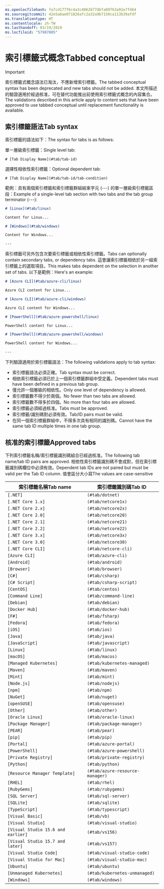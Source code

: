 ```yaml
---
ms.openlocfilehash: fa7cd177f6c4a3c4862677dbfa89f63a91e7f464
ms.sourcegitcommit: 42e5a6ae071826afc2a32a9b7150ca113b39afdf
ms.translationtype: HT
ms.contentlocale: zh-TW
ms.lasthandoff: 03/19/2019
ms.locfileid: "57987805"
---
```

# <a name="tabbed-conceptual"></a><span data-ttu-id="44efb-101">索引標籤式概念</span><span class="sxs-lookup"><span data-stu-id="44efb-101">Tabbed conceptual</span></span>

> [!IMPORTANT]
> <span data-ttu-id="44efb-102">索引標籤式概念語法已淘汰，不應新增索引標籤。</span><span class="sxs-lookup"><span data-stu-id="44efb-102">The tabbed conceptual syntax has been deprecated and new tabs should not be added.</span></span> <span data-ttu-id="44efb-103">本文所描述的驗證適用於經過核准，可在替代功能推出前使用索引標籤式概念的內容集合。</span><span class="sxs-lookup"><span data-stu-id="44efb-103">The validations described in this article apply to content sets that have been approved to use tabbed conceptual until replacement functionality is available.</span></span>

## <a name="tab-syntax"></a><span data-ttu-id="44efb-104">索引標籤語法</span><span class="sxs-lookup"><span data-stu-id="44efb-104">Tab syntax</span></span>

<span data-ttu-id="44efb-105">索引標籤的語法如下：</span><span class="sxs-lookup"><span data-stu-id="44efb-105">The syntax for tabs is as follows:</span></span>

<span data-ttu-id="44efb-106">單一層級索引標籤：</span><span class="sxs-lookup"><span data-stu-id="44efb-106">Single level tab:</span></span>

`# [Tab Display Name](#tab/tab-id)`

<span data-ttu-id="44efb-107">選擇性相依性索引標籤：</span><span class="sxs-lookup"><span data-stu-id="44efb-107">Optional dependent tab:</span></span>

`# [Tab Display Name](#tab/tab-id/tab-condition)`

<span data-ttu-id="44efb-108">範例：具有兩個索引標籤和索引標籤群組結束字元 (---) 的單一層級索引標籤區段：</span><span class="sxs-lookup"><span data-stu-id="44efb-108">Example of a single-level tab section with two tabs and the tab group terminator (---):</span></span>

```markdown
# [Linux](#tab/linux)

Content for Linux...

# [Windows](#tab/windows)

Content for Windows...

---
```

<span data-ttu-id="44efb-109">索引標籤可另外包含次要索引標籤或相依性索引標籤。</span><span class="sxs-lookup"><span data-stu-id="44efb-109">Tabs can optionally contain secondary tabs, or dependency tabs.</span></span> <span data-ttu-id="44efb-110">這會讓索引標籤相依於另一組索引標籤上的選取項目。</span><span class="sxs-lookup"><span data-stu-id="44efb-110">This makes tabs dependent on the selection in another set of tabs.</span></span> <span data-ttu-id="44efb-111">以下是範例：</span><span class="sxs-lookup"><span data-stu-id="44efb-111">Here's an example:</span></span>

```markdown
# [Azure CLI](#tab/azure-cli/linux)

Azure CLI content for Linux...

# [Azure CLI](#tab/azure-cli/windows)

Azure CLI content for Windows...

# [PowerShell](#tab/azure-powershell/linux)

PowerShell content for Linux...

# [PowerShell](#tab/azure-powershell/windows)

PowerShell content for Windows...

---
```

<span data-ttu-id="44efb-112">下列驗證適用於索引標籤語法：</span><span class="sxs-lookup"><span data-stu-id="44efb-112">The following validations apply to tab syntax:</span></span>

- <span data-ttu-id="44efb-113">索引標籤語法必須正確。</span><span class="sxs-lookup"><span data-stu-id="44efb-113">Tab syntax must be correct.</span></span>
- <span data-ttu-id="44efb-114">相依索引標籤必須已於上一個索引標籤群組中受定義。</span><span class="sxs-lookup"><span data-stu-id="44efb-114">Dependent tabs must have been defined in a previous tab group.</span></span>
- <span data-ttu-id="44efb-115">僅允許一個層級的相依性。</span><span class="sxs-lookup"><span data-stu-id="44efb-115">Only one level of dependency is allowed.</span></span>
- <span data-ttu-id="44efb-116">索引標籤數不得少於兩個。</span><span class="sxs-lookup"><span data-stu-id="44efb-116">No fewer than two tabs are allowed.</span></span>
- <span data-ttu-id="44efb-117">索引標籤數不得多於四個。</span><span class="sxs-lookup"><span data-stu-id="44efb-117">No more than four tabs are allowed.</span></span>
- <span data-ttu-id="44efb-118">索引標籤必須經過核准。</span><span class="sxs-lookup"><span data-stu-id="44efb-118">Tabs must be approved.</span></span>
- <span data-ttu-id="44efb-119">索引標籤/識別碼對必須有效。</span><span class="sxs-lookup"><span data-stu-id="44efb-119">Tab/ID pairs must be valid.</span></span>
- <span data-ttu-id="44efb-120">在同一個索引標籤群組中，不得多次具有相同的識別碼。</span><span class="sxs-lookup"><span data-stu-id="44efb-120">Cannot have the same tab ID multiple times in one tab group.</span></span>

## <a name="approved-tabs"></a><span data-ttu-id="44efb-121">核准的索引標籤</span><span class="sxs-lookup"><span data-stu-id="44efb-121">Approved tabs</span></span>

<span data-ttu-id="44efb-122">下列索引標籤名稱/索引標籤識別碼組合已經過核准。</span><span class="sxs-lookup"><span data-stu-id="44efb-122">The following tab name/tab ID pairs are approved.</span></span> <span data-ttu-id="44efb-123">相依性索引標籤識別碼不會成對，但在索引標籤識別碼欄位中必須有效。</span><span class="sxs-lookup"><span data-stu-id="44efb-123">Dependent tab IDs are not paired but must be valid per the Tab ID column.</span></span> <span data-ttu-id="44efb-124">值會區分大小寫</span><span class="sxs-lookup"><span data-stu-id="44efb-124">The values are case-sensitive</span></span>

|<span data-ttu-id="44efb-125">索引標籤名稱</span><span class="sxs-lookup"><span data-stu-id="44efb-125">Tab name</span></span>              |<span data-ttu-id="44efb-126">索引標籤識別碼</span><span class="sxs-lookup"><span data-stu-id="44efb-126">Tab ID</span></span>            |
|----------------------|------------------|
|`[.NET]`              |`(#tab/dotnet)`   |
|`[.NET Core 1.x]`     |`(#tab/netcore1x)`|
|`[.NET Core 2.x]`     |`(#tab/netcore2x)`|
|`[.NET Core 2.0]`     |`(#tab/netcore20)`|
|`[.NET Core 2.1]`     |`(#tab/netcore21)`|
|`[.NET Core 2.2]`     |`(#tab/netcore22)`|
|`[.NET Core 3.x]`     |`(#tab/netcore3x)`|
|`[.NET Core 3.0]`     |`(#tab/netcore30)`|
|`[.NET Core CLI]`     |`(#tab/netcore-cli)`|
|`[Azure CLI]`         |`(#tab/azure-cli)`|
|`[Android]`           |`(#tab/android)`  |
|`[Browser]`           |`(#tab/browser)`  |
|`[C#]`                |`(#tab/csharp)`   |
|`[C# Script]`         |`(#tab/csharp-script)`|
|`[CentOS]`            |`(#tab/centos)`|
|`[Command Line]`      |`(#tab/command-line)`|
|`[Debian]`            |`(#tab/debian)`|
|`[Docker Hub]`        |`(#tab/docker-hub)`|
|`[F#]`                |`(#tab/fsharp)`|
|`[Fedora]`            |`(#tab/fedora)`|
|`[iOS]`               |`(#tab/ios)`      |
|`[Java]`              |`(#tab/java)`|
|`[JavaScript]`        |`(#tab/javascript)`|
|`[Linux]`             |`(#tab/linux)`    |
|`[macOS]`             |`(#tab/macos)`    |
|`[Managed Kubernetes]`|`(#tab/kubernetes-managed)`|
|`[Maven]`             |`(#tab/maven)`|
|`[Mint]`              |`(#tab/mint)`|
|`[Node.js]`           |`(#tab/nodejs)`|
|`[npm]`               |`(#tab/npm)` |
|`[NuGet]`             |`(#tab/nuget)`|
|`[openSUSE]`          |`(#tab/opensuse)`|
|`[Other]`             |`(#tab/other)` |
|`[Oracle Linux]`      |`(#tab/oracle-linux)`|
|`[Package Manager]`   |`(#tab/package-manager)` |
|`[PEAR]`              |`(#tab/pear)`|
|`[pip]`               |`(#tab/pip)`|
|`[Portal]`            |`(#tab/azure-portal)`    |
|`[PowerShell]`        |`(#tab/azure-powershell)`|
|`[Private Registry]`  |`(#tab/private-registry)`|
|`[Python]`            |`(#tab/python)`|
|`[Resource Manager Template]`|`(#tab/azure-resource-manager)`|
|`[RHEL]`              |`(#tab/rhel)`|
|`[RubyGems]`          |`(#tab/rubygems)`|
|`[SQL Server]`        |`(#tab/sql-server)`|
|`[SQLite]`            |`(#tab/sqlite)`|
|`[TypeScript]`        |`(#tab/typescript)`|
|`[Visual Basic]`      |`(#tab/vb)` |
|`[Visual Studio]`     |`(#tab/visual-studio)`|
|`[Visual Studio 15.6 and earlier]`|`(#tab/vs156)`|
|`[Visual Studio 15.7 and later]`  |`(#tab/vs157)`|
|`[Visual Studio Code]`            |`(#tab/visual-studio-code)`|
|`[Visual Studio for Mac]`         |`(#tab/visual-studio-mac)`|
|`[Ubuntu]`                        |`(#tab/ubuntu)`|
|`[Unmanaged Kubernetes]`          |`(#tab/kubernetes-unmanaged)`|
|`[Windows]`   |`(#tab/windows)`   |